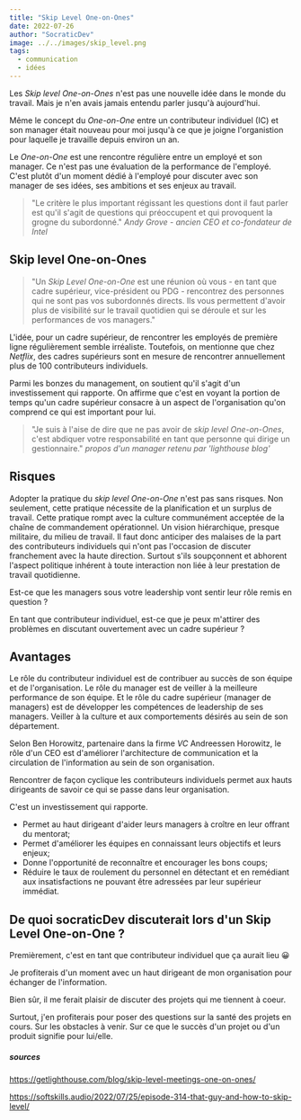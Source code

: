 ```yaml
---
title: "Skip Level One-on-Ones"
date: 2022-07-26
author: "SocraticDev"
image: ../../images/skip_level.png
tags:
  - communication
  - idées
---
```


Les _Skip level One-on-Ones_ n'est pas une nouvelle idée dans le monde du travail.
Mais je n'en avais jamais entendu parler jusqu'à aujourd'hui.

Même le concept du _One-on-One_ entre un contributeur individuel (IC) et son
manager était nouveau pour moi jusqu'à ce que je joigne l'organistion pour
laquelle je travaille depuis environ un an.

Le _One-on-One_ est une rencontre régulière entre un employé et son manager. Ce
n'est pas une évaluation de la performance de l'employé. C'est plutôt d'un
moment dédié à l'employé pour discuter avec son manager de ses idées, ses
ambitions et ses enjeux au travail.

>"Le critère le plus important régissant les questions dont il faut parler est
>qu'il s'agit de questions qui préoccupent et qui provoquent la grogne du subordonné."
><cite>Andy Grove - ancien CEO et co-fondateur de Intel</cite>

## Skip level One-on-Ones

> "Un _Skip Level One-on-One_ est une réunion où vous - en tant que cadre supérieur, vice-président ou PDG - rencontrez des personnes qui ne sont pas vos subordonnés directs. Ils vous permettent d'avoir plus de visibilité sur le travail quotidien qui se déroule et sur les performances de vos managers."

L'idée, pour un cadre supérieur, de rencontrer les employés de première ligne
régulièrement semble irréaliste. Toutefois, on mentionne que chez _Netflix_,
des cadres supérieurs sont en mesure de rencontrer annuellement plus de 100
contributeurs individuels.

Parmi les bonzes du management, on soutient qu'il s'agit d'un investissement
qui rapporte. On affirme que c'est en voyant la portion de temps qu'un cadre
supérieur consacre à un aspect de l'organisation qu'on comprend ce qui est
important pour lui.

> "Je suis à l'aise de dire que ne pas avoir de _skip level One-on-Ones_, c'est abdiquer
> votre responsabilité en tant que personne qui dirige un gestionnaire." <cite>propos d'un
> manager retenu par 'lighthouse blog' </cite>

## Risques

Adopter la pratique du _skip level One-on-One_ n'est pas sans risques. Non
seulement, cette pratique nécessite de la planification et un surplus de
travail. Cette pratique rompt avec la culture communément acceptée de la chaîne
de commandement opérationnel. Un vision hiérarchique, presque militaire, du milieu de travail. Il faut donc anticiper des malaises de la part des contributeurs
individuels qui n'ont pas l'occasion de discuter franchement avec la haute
direction. Surtout s'ils soupçonnent et abhorent l'aspect politique inhérent à
toute interaction non liée à leur prestation de travail quotidienne.

Est-ce que les managers sous votre leadership vont sentir leur rôle remis en
question ?

En tant que contributeur individuel, est-ce que je peux m'attirer des problèmes
en discutant ouvertement avec un cadre supérieur ?

## Avantages

Le rôle du contributeur individuel est de contribuer au succès de son équipe et
de l'organisation. Le rôle du manager est de veiller à la meilleure performance
de son équipe. Et le rôle du cadre supérieur (manager de managers) est de
développer les compétences de leadership de ses managers. Veiller à la
culture et aux comportements désirés au sein de son département.

Selon Ben Horowitz, partenaire dans la firme _VC_ Andreessen Horowitz, le rôle
d'un CEO est d'améliorer l'architecture de communication et la circulation de
l'information au sein de son organisation. 

Rencontrer de façon cyclique les contributeurs individuels permet aux hauts
dirigeants de savoir ce qui se passe dans leur organisation.

C'est un investissement qui rapporte.

- Permet au haut dirigeant d'aider leurs managers à croître en leur offrant du mentorat;
- Permet d'améliorer les équipes en connaissant leurs objectifs et leurs enjeux;
- Donne l'opportunité de reconnaître et encourager les bons coups;
- Réduire le taux de roulement du personnel en détectant et en remédiant aux
  insatisfactions ne pouvant être adressées par leur supérieur immédiat.

## De quoi socraticDev discuterait lors d'un Skip Level One-on-One ?

Premièrement, c'est en tant que contributeur individuel que ça aurait lieu 😀

Je profiterais d'un moment avec un haut dirigeant de mon organisation pour
échanger de l'information.

Bien sûr, il me ferait plaisir de discuter des projets qui me tiennent à coeur.

Surtout, j'en profiterais pour poser des questions sur la santé des projets en
cours. Sur les obstacles à venir. Sur ce que le succès d'un projet ou d'un
produit signifie pour lui/elle.

##### sources

https://getlighthouse.com/blog/skip-level-meetings-one-on-ones/

https://softskills.audio/2022/07/25/episode-314-that-guy-and-how-to-skip-level/